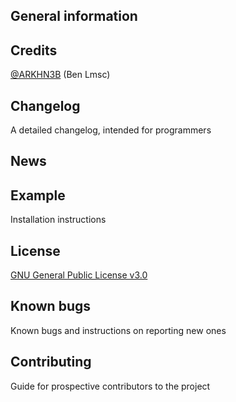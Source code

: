 ## General information

## Credits
[@ARKHN3B](https://github.com/ARKHN3B) (Ben Lmsc)

## Changelog 	
A detailed changelog, intended for programmers

## News


## Example 	
Installation instructions

## License
[GNU General Public License v3.0](https://github.com/ARKHN3B/window-event-manager/blob/main/LICENSE)

## Known bugs
Known bugs and instructions on reporting new ones

## Contributing
Guide for prospective contributors to the project 